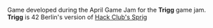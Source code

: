 Game developed during the April Game Jam for the <strong>Trigg</strong> game jam. </br>
<strong>Trigg</strong> is 42 Berlin's version of <a href="https://sprig.hackclub.com/">Hack Club's Sprig</a> </br>
